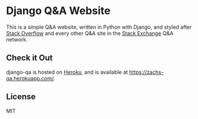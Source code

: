 # **Django Q&A Website**

This is a simple Q&A website, written in Python with Django, and styled after [Stack Overflow][1] and every other Q&A site in the [Stack Exchange][2] Q&A network.

## __Check it Out__

django-qa is hosted on [Heroku][3], and is available at https://zachs-qa.herokuapp.com/.

## **License**

MIT

  [1]: https://stackoverflow.com/
  [2]: https://stackexchange.com/
  [3]: https://www.heroku.com/
